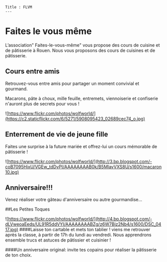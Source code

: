 	Title : FLVM
	---

# Faites le vous même
L’association" Faites-le-vous-même"  vous propose des cours de cuisine et de pâtisserie à Rouen.
Nous vous proposons des cours de cuisines et de pâtisserie.


## Cours entre amis
Retrouvez-vous entre amis pour partager un moment convivial et gourmand. 

Macarons, pâte à choux, mille feuille, entremets, viennoiserie et confiserie n'auront plus de secrets pour vous !


![https://www.flickr.com/photos/wolfworld/](https://c2.staticflickr.com/6/5271/5908095423_02689cec74_o.jpg)

## Enterrement de vie de jeune fille

Faites une surprise à la future mariée et offrez-lui un cours mémorable de pâtisserie !


![https://www.flickr.com/photos/wolfworld/](http://3.bp.blogspot.com/-coB7095HixU/VGEw_tdDvPI/AAAAAAAAB0k/B5MlavVXS8U/s1600/macaron10.jpg)
## Anniversaire!!! 
Venez réaliser votre gâteau d'anniversaire ou autre gourmandise... 



##Les Petites Toques

![https://www.flickr.com/photos/wolfworld/](http://4.bp.blogspot.com/-dLVweoaEeds/UL91R5ddVYI/AAAAAAAABZg/z6W7Biz2Nb4/s1600/DSC_0417.jpg)
####Laisse ton cartable et mets ton tablier !
viens me retrouver après la classe, à partir de 17h du lundi au vendredi. Nous apprendrons ensemble trucs et astuces de pâtissier et cuisinier !

####Un anniversaire original: 
invite tes copains pour réaliser la pâtisserie de ton choix.


